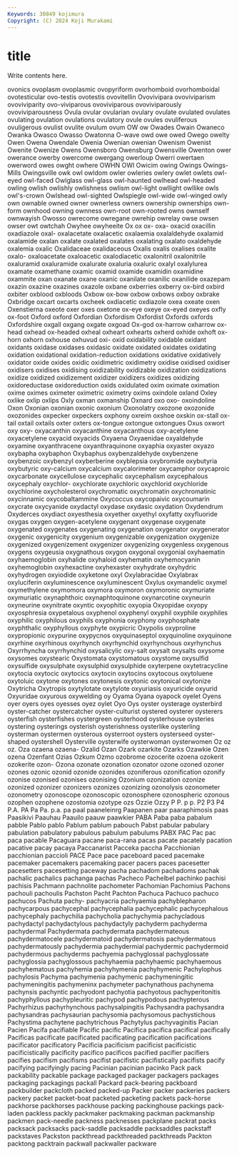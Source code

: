 ```yaml
---
Keywords: 30849 kojimura
Copyright: (C) 2024 Koji Murakami
---
```


# title

Write contents here.



ovonics ovoplasm ovoplasmic
ovopyriform ovorhomboid ovorhomboidal ovotesticular ovo-testis ovotestis ovovitellin Ovovivipara ovoviviparism ovoviviparity
ovo-viviparous ovoviviparous ovoviviparously ovoviviparousness Ovula ovular ovularian ovulary ovulate ovulated
ovulates ovulating ovulation ovulations ovulatory ovule ovules ovuliferous ovuligerous ovulist
ovulite ovulum ovum OW ow Owades Owain Owaneco Owanka Owasco
Owasso Owatonna O-wave owd owe owed Owego owelty Owen Owena
Owendale Owenia Owenian owenian Owenism Owenist Owenite Owenize Owens Owensboro
Owensburg Owensville Owenton ower owerance owerby owercome owergang owerloup Owerri
owertaen owerword owes owght owhere OWHN OWI Owicim owing Owings
Owings-Mills Owingsville owk owl owldom owler owleries owlery owlet owlets
owl-eyed owl-faced Owlglass owl-glass owl-haunted owlhead owl-headed owling owlish owlishly
owlishness owlism owl-light owllight owllike owls owl's-crown Owlshead owl-sighted Owlspiegle
owl-wide owl-winged owly own ownable owned owner ownerless owners ownership
ownerships own-form ownhood owning ownness own-root own-rooted owns ownself ownwayish
Owosso owrecome owregane owrehip owrelay owse owsen owser owt owtchah
Owyhee owyheeite Ox ox ox- oxa- oxacid oxacillin oxadiazole oxal-
oxalacetate oxalacetic oxalaemia oxalaldehyde oxalamid oxalamide oxalan oxalate oxalated oxalates
oxalating oxalato oxaldehyde oxalemia oxalic Oxalidaceae oxalidaceous Oxalis oxalis oxalises
oxalite oxalo- oxaloacetate oxaloacetic oxalodiacetic oxalonitril oxalonitrile oxaluramid oxaluramide oxalurate
oxaluria oxaluric oxalyl oxalylurea oxamate oxamethane oxamic oxamid oxamide oxamidin
oxamidine oxammite oxan oxanate oxane oxanic oxanilate oxanilic oxanilide oxazepam
oxazin oxazine oxazines oxazole oxbane oxberries oxberry ox-bird oxbird oxbiter
oxblood oxbloods Oxbow ox-bow oxbow oxbows oxboy oxbrake Oxbridge oxcart
oxcarts oxcheek oxdiacetic oxdiazole oxea oxeate oxen Oxenstierna oxeote oxer
oxes oxetone ox-eye oxeye ox-eyed oxeyes oxfly ox-foot Oxford oxford
Oxfordian Oxfordism Oxfordist Oxfords oxfords Oxfordshire oxgall oxgang oxgate oxgoad
Ox-god ox-harrow oxharrow ox-head oxhead ox-headed oxheal oxheart oxhearts oxherd
oxhide oxhoft ox-horn oxhorn oxhouse oxhuvud oxi- oxid oxidability oxidable
oxidant oxidants oxidase oxidases oxidasic oxidate oxidated oxidates oxidating oxidation
oxidational oxidation-reduction oxidations oxidative oxidatively oxidator oxide oxides oxidic oxidimetric
oxidimetry oxidise oxidised oxidiser oxidisers oxidises oxidising oxidizability oxidizable oxidization
oxidizations oxidize oxidized oxidizement oxidizer oxidizers oxidizes oxidizing oxidoreductase oxidoreduction
oxids oxidulated oxim oximate oximation oxime oximes oximeter oximetric oximetry
oxims oxindole oxland Oxley oxlike oxlip oxlips Oxly oxman oxmanship
Oxnard oxo oxo- oxoindoline Oxon Oxonian oxonian oxonic oxonium Oxonolatry
oxozone oxozonide oxozonides oxpecker oxpeckers oxphony oxreim oxshoe oxskin ox-stall
ox-tail oxtail oxtails oxter oxters ox-tongue oxtongue oxtongues Oxus oxwort
oxy oxy- oxyacanthin oxyacanthine oxyacanthous oxy-acetylene oxyacetylene oxyacid oxyacids Oxyaena
Oxyaenidae oxyaldehyde oxyamine oxyanthracene oxyanthraquinone oxyaphia oxyaster oxyazo oxybapha oxybaphon
Oxybaphus oxybenzaldehyde oxybenzene oxybenzoic oxybenzyl oxyberberine oxyblepsia oxybromide oxybutyria oxybutyric
oxy-calcium oxycalcium oxycalorimeter oxycamphor oxycaproic oxycarbonate oxycellulose oxycephalic oxycephalism oxycephalous
oxycephaly oxychlor- oxychlorate oxychloric oxychlorid oxychloride oxychlorine oxycholesterol oxychromatic oxychromatin
oxychromatinic oxycinnamic oxycobaltammine Oxycoccus oxycopaivic oxycoumarin oxycrate oxycyanide oxydactyl oxydase
oxydasic oxydation Oxydendrum Oxyderces oxydiact oxyesthesia oxyether oxyethyl oxyfatty oxyfluoride
oxygas oxygen oxygen-acetylene oxygenant oxygenase oxygenate oxygenated oxygenates oxygenating oxygenation
oxygenator oxygenerator oxygenic oxygenicity oxygenium oxygenizable oxygenization oxygenize oxygenized oxygenizement
oxygenizer oxygenizing oxygenless oxygenous oxygens oxygeusia oxygnathous oxygon oxygonal oxygonial
oxyhaematin oxyhaemoglobin oxyhalide oxyhaloid oxyhematin oxyhemocyanin oxyhemoglobin oxyhexactine oxyhexaster oxyhydrate
oxyhydric oxyhydrogen oxyiodide oxyketone oxyl Oxylabracidae Oxylabrax oxyluciferin oxyluminescence oxyluminescent
Oxylus oxymandelic oxymel oxymethylene oxymomora oxymora oxymoron oxymoronic oxymuriate oxymuriatic
oxynaphthoic oxynaphtoquinone oxynarcotine oxyneurin oxyneurine oxynitrate oxyntic oxyophitic oxyopia Oxyopidae
oxyopy oxyosphresia oxypetalous oxyphenol oxyphenyl oxyphil oxyphile oxyphiles oxyphilic oxyphilous
oxyphils oxyphonia oxyphony oxyphosphate oxyphthalic oxyphyllous oxyphyte oxypicric Oxypolis oxyproline
oxypropionic oxypurine oxypycnos oxyquinaseptol oxyquinoline oxyquinone oxyrhine oxyrhinous oxyrhynch oxyrhynchid
oxyrhynchous oxyrhynchus Oxyrrhyncha oxyrrhynchid oxysalicylic oxy-salt oxysalt oxysalts oxysome oxysomes
oxystearic Oxystomata oxystomatous oxystome oxysulfid oxysulfide oxysulphate oxysulphid oxysulphide oxyterpene
oxytetracycline oxytocia oxytocic oxytocics oxytocin oxytocins oxytocous oxytoluene oxytoluic oxytone
oxytones oxytonesis oxytonic oxytonical oxytonize Oxytricha Oxytropis oxytylotate oxytylote oxyuriasis
oxyuricide oxyurid Oxyuridae oxyurous oxywelding oy Oyama Oyana oyapock oyelet
Oyens oyer oyers oyes oyesses oyez oylet Oyo Oys oyster
oysterage oysterbird oyster-catcher oystercatcher oyster-culturist oystered oysterer oysterers oysterfish oysterfishes
oystergreen oysterhood oysterhouse oysteries oystering oysterings oysterish oysterishness oysterlike oysterling
oysterman oystermen oysterous oysterroot oysters oysterseed oyster-shaped oystershell Oysterville oysterwife
oysterwoman oysterwomen Oz oz oz. Oza ozaena ozaena- Ozalid Ozan
Ozark ozarkite Ozarks Ozawkie Ozen ozena Ozenfant Ozias Ozkum Ozmo
ozobrome ozocerite ozoena ozokerit ozokerite ozon- Ozona ozonate ozonation ozonator
ozone ozoned ozoner ozones ozonic ozonid ozonide ozonides ozoniferous ozonification
ozonify ozonise ozonised ozonises ozonising Ozonium ozonization ozonize ozonized ozonizer
ozonizers ozonizes ozonizing ozonolysis ozonometer ozonometry ozonoscope ozonoscopic ozonosphere ozonospheric
ozonous ozophen ozophene ozostomia ozotype ozs Ozzie Ozzy P P.
p p. P2 P3 P4 P.A. PA Pa Pa. p.a.
pa paal paaneleinrg Paapanen paar paaraphimosis paas Paasikivi Paauhau Paauilo
paauw paawkier PABA Paba paba pabalum pabble Pablo pablo Pablum
pablum pabouch Pabst pabular pabulary pabulation pabulatory pabulous pabulum pabulums
PABX PAC Pac pac paca pacable Pacaguara pacane paca-rana pacas
pacate pacately pacation pacative pacay pacaya Paccanarist Pacceka paccha Pacchionian
pacchionian paccioli PACE Pace pace paceboard paced pacemake pacemaker pacemakers
pacemaking pacer pacers paces pacesetter pacesetters pacesetting paceway pacha pachadom
pachadoms pachak pachalic pachalics pachanga pachas Pacheco Pachelbel pachinko pachisi
pachisis Pachmann pachnolite pachometer Pachomian Pachomius Pachons pachouli pachoulis Pachston
Pacht Pachton Pachuca Pachuco pachuco pachucos Pachuta pachy- pachyacria pachyaemia
pachyblepharon pachycarpous pachycephal pachycephalia pachycephalic pachycephalous pachycephaly pachychilia pachycholia pachychymia
pachycladous pachydactyl pachydactylous pachydactyly pachyderm pachyderma pachydermal Pachydermata pachydermata pachydermateous
pachydermatocele pachydermatoid pachydermatosis pachydermatous pachydermatously pachydermia pachydermial pachydermic pachydermoid pachydermous
pachyderms pachyemia pachyglossal pachyglossate pachyglossia pachyglossous pachyhaemia pachyhaemic pachyhaemous pachyhematous
pachyhemia pachyhymenia pachyhymenic Pachylophus pachylosis Pachyma pachymenia pachymenic pachymeningitic pachymeningitis
pachymeninx pachymeter pachynathous pachynema pachynsis pachyntic pachyodont pachyotia pachyotous pachyperitonitis
pachyphyllous pachypleuritic pachypod pachypodous pachypterous Pachyrhizus pachyrhynchous pachysalpingitis Pachysandra pachysandra
pachysandras pachysaurian pachysomia pachysomous pachystichous Pachystima pachytene pachytrichous Pachytylus pachyvaginitis
Pacian Pacien Pacifa pacifiable Pacific pacific Pacifica pacifica pacifical pacifically
Pacificas pacificate pacificated pacificating pacification pacifications pacificator pacificatory Pacificia pacificism
pacificist pacificistic pacificistically pacificity pacifico pacificos pacified pacifier pacifiers pacifies
pacifism pacifisms pacifist pacifistic pacifistically pacifists pacify pacifying pacifyingly pacing
Pacinian pacinian pacinko Pack pack packability packable package packaged packager
packagers packages packaging packagings packall Packard pack-bearing packboard packbuilder packcloth
packed packed-up Packer packer packeries packers packery packet packet-boat packeted
packeting packets pack-horse packhorse packhorses packhouse packing packinghouse packings pack-laden
packless packly packmaker packmaking packman packmanship packmen pack-needle packness packnesses
packplane packrat packs packsack packsacks pack-saddle packsaddle packsaddles packstaff packstaves
Packston packthread packthreaded packthreads Packton packtong packtrain packwall packwaller packware
